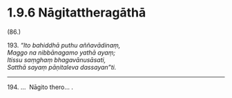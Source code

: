 # 1.9.6 Nāgitattheragāthā

(86.)

193\. _“Ito bahiddhā puthu aññavādinaṃ,_  
_Maggo na nibbānagamo yathā ayaṃ;_  
_Itissu saṃghaṃ bhagavānusāsati,_  
_Satthā sayaṃ pāṇitaleva dassayan”ti._  

---

194\. …  Nāgito thero… .
